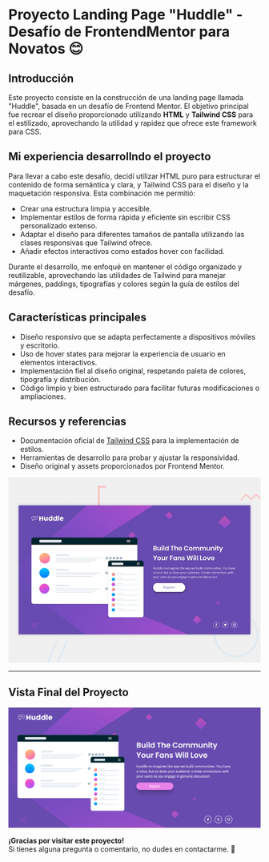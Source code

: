 # Proyecto Landing Page "Huddle" - Desafío de FrontendMentor para Novatos 😊

## Introducción

Este proyecto consiste en la construcción de una landing page llamada "Huddle", basada en un desafío de Frontend Mentor. El objetivo principal fue recrear el diseño proporcionado utilizando **HTML** y **Tailwind CSS** para el estilizado, aprovechando la utilidad y rapidez que ofrece este framework para CSS.

## Mi experiencia desarrollndo el proyecto

Para llevar a cabo este desafío, decidí utilizar HTML puro para estructurar el contenido de forma semántica y clara, y Tailwind CSS para el diseño y la maquetación responsiva. Esta combinación me permitió:

-   Crear una estructura limpia y accesible.
-   Implementar estilos de forma rápida y eficiente sin escribir CSS personalizado extenso.
-   Adaptar el diseño para diferentes tamaños de pantalla utilizando las clases responsivas que Tailwind ofrece.
-   Añadir efectos interactivos como estados hover con facilidad.

Durante el desarrollo, me enfoqué en mantener el código organizado y reutilizable, aprovechando las utilidades de Tailwind para manejar márgenes, paddings, tipografías y colores según la guía de estilos del desafío.

## Características principales

-   Diseño responsivo que se adapta perfectamente a dispositivos móviles y escritorio.
-   Uso de hover states para mejorar la experiencia de usuario en elementos interactivos.
-   Implementación fiel al diseño original, respetando paleta de colores, tipografía y distribución.
-   Código limpio y bien estructurado para facilitar futuras modificaciones o ampliaciones.

## Recursos y referencias

-   Documentación oficial de [Tailwind CSS](https://tailwindcss.com/) para la implementación de estilos.
-   Herramientas de desarrollo para probar y ajustar la responsividad.
-   Diseño original y assets proporcionados por Frontend Mentor.

![Diseño guía para la realización del proyecto](./assets/design/desktop-preview.jpg)

---

## Vista Final del Proyecto

![Diseño final del proyecto Huddle](./assets/design/desktop-design-finished.png)

**¡Gracias por visitar este proyecto!**  
Si tienes alguna pregunta o comentario, no dudes en contactarme. 🚀
